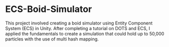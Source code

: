 # ECS-Boid-Simulator
This project involved creating a boid simulator using Entity Component System (ECS) in Unity. After completing a tutorial on DOTS and ECS, I applied the fundamentals to create a simulation that could hold up to 50,000 particles with the use of multi hash mapping.

